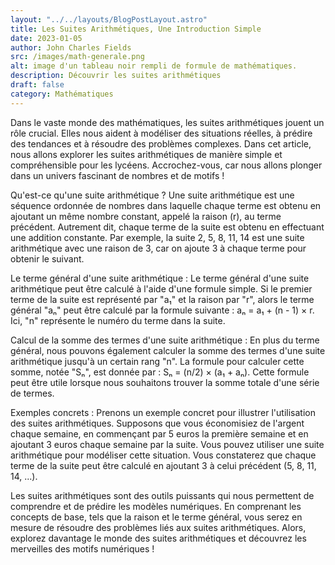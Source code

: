 ```yaml
---
layout: "../../layouts/BlogPostLayout.astro"
title: Les Suites Arithmétiques, Une Introduction Simple
date: 2023-01-05
author: John Charles Fields
src: /images/math-generale.png
alt: image d'un tableau noir rempli de formule de mathématiques.
description: Découvrir les suites arithmétiques
draft: false
category: Mathématiques
---
```


Dans le vaste monde des mathématiques, les suites arithmétiques jouent un rôle crucial. Elles nous aident à modéliser
des situations réelles, à prédire des tendances et à résoudre des problèmes complexes. Dans cet article, nous allons
explorer les suites arithmétiques de manière simple et compréhensible pour les lycéens. Accrochez-vous, car nous allons
plonger dans un univers fascinant de nombres et de motifs !

Qu'est-ce qu'une suite arithmétique ?
Une suite arithmétique est une séquence ordonnée de nombres dans laquelle chaque terme est obtenu en ajoutant un même
nombre constant, appelé la raison (r), au terme précédent. Autrement dit, chaque terme de la suite est obtenu en
effectuant une addition constante. Par exemple, la suite 2, 5, 8, 11, 14 est une suite arithmétique avec une raison de
3, car on ajoute 3 à chaque terme pour obtenir le suivant.

Le terme général d'une suite arithmétique :
Le terme général d'une suite arithmétique peut être calculé à l'aide d'une formule simple. Si le premier terme de la
suite est représenté par "a₁" et la raison par "r", alors le terme général "aₙ" peut être calculé par la formule
suivante : aₙ = a₁ + (n - 1) × r. Ici, "n" représente le numéro du terme dans la suite.

Calcul de la somme des termes d'une suite arithmétique :
En plus du terme général, nous pouvons également calculer la somme des termes d'une suite arithmétique jusqu'à un
certain rang "n". La formule pour calculer cette somme, notée "Sₙ", est donnée par : Sₙ = (n/2) × (a₁ + aₙ). Cette
formule peut être utile lorsque nous souhaitons trouver la somme totale d'une série de termes.

Exemples concrets :
Prenons un exemple concret pour illustrer l'utilisation des suites arithmétiques. Supposons que vous économisiez de
l'argent chaque semaine, en commençant par 5 euros la première semaine et en ajoutant 3 euros chaque semaine par la
suite. Vous pouvez utiliser une suite arithmétique pour modéliser cette situation. Vous constaterez que chaque terme de
la suite peut être calculé en ajoutant 3 à celui précédent (5, 8, 11, 14, ...).

Les suites arithmétiques sont des outils puissants qui nous permettent de comprendre et de prédire les modèles
numériques. En comprenant les concepts de base, tels que la raison et le terme général, vous serez en mesure de résoudre
des problèmes liés aux suites arithmétiques. Alors, explorez davantage le monde des suites arithmétiques et découvrez
les merveilles des motifs numériques !